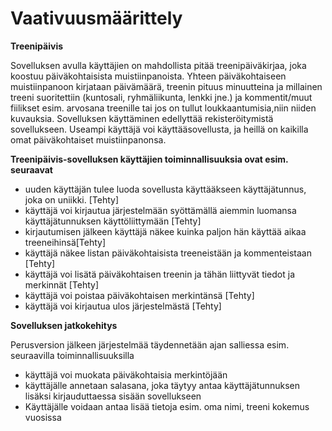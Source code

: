 

# Vaativuusmäärittely 

**Treenipäivis**

Sovelluksen avulla käyttäjien on mahdollista pitää treenipäiväkirjaa, joka koostuu päiväkohtaisista muistiinpanoista. 
Yhteen päiväkohtaiseen muistiinpanoon kirjataan päivämäärä, treenin pituus minuutteina ja millainen treeni suoritettiin
(kuntosali, ryhmäliikunta, lenkki jne.) ja kommentit/muut fiilikset esim. arvosana treenille tai jos on tullut loukkaantumisia,niin niiden kuvauksia. Sovelluksen käyttäminen edellyttää rekisteröitymistä sovellukseen. Useampi käyttäjä voi käyttääsovellusta, ja heillä on kaikilla omat päiväkohtaiset muistiinpanonsa.

__Treenipäivis-sovelluksen käyttäjien toiminnallisuuksia ovat esim. seuraavat__

 - uuden käyttäjän tulee luoda sovellusta käyttääkseen käyttäjätunnus, joka on uniikki. [Tehty]
 - käyttäjä voi kirjautua järjestelmään syöttämällä aiemmin luomansa käyttäjätunnuksen käyttöliittymään [Tehty]
 - kirjautumisen jälkeen käyttäjä näkee kuinka paljon hän käyttää aikaa treeneihinsä[Tehty]
 - käyttäjä näkee listan päiväkohtaisista treeneistään ja kommenteistaan [Tehty]
 - käyttäjä voi lisätä päiväkohtaisen treenin ja tähän liittyvät tiedot ja merkinnät [Tehty]
 - käyttäjä voi poistaa päiväkohtaisen merkintänsä [Tehty]
 - käyttäjä voi kirjautua ulos järjestelmästä [Tehty]

__Sovelluksen jatkokehitys__

Perusversion jälkeen järjestelmää täydennetään ajan salliessa esim. seuraavilla toiminnallisuuksilla

- käyttäjä voi muokata päiväkohtaisia merkintöjään
- käyttäjälle annetaan salasana, joka täytyy antaa käyttäjätunnuksen lisäksi kirjauduttaessa sisään sovellukseen
- Käyttäjälle voidaan antaa lisää tietoja esim. oma nimi, treeni kokemus vuosissa

